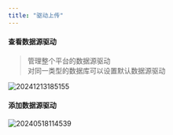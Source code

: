 ```yaml
---
title: "驱动上传"
---
```


#### 查看数据源驱动

> 管理整个平台的数据源驱动 <br/>
> 对同一类型的数据库可以设置默认数据源驱动

![20241213185155](https://img.isxcode.com/picgo/20241213185155.png)

#### 添加数据源驱动

![20240518114539](https://img.isxcode.com/picgo/20240518114539.png)

